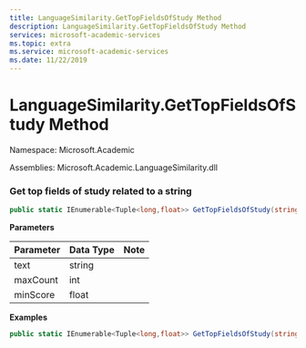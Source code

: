 ```yaml
---
title: LanguageSimilarity.GetTopFieldsOfStudy Method
description: LanguageSimilarity.GetTopFieldsOfStudy Method
services: microsoft-academic-services
ms.topic: extra
ms.service: microsoft-academic-services
ms.date: 11/22/2019
---
```

# LanguageSimilarity.GetTopFieldsOfStudy Method

Namespace: Microsoft.Academic

Assemblies: Microsoft.Academic.LanguageSimilarity.dll

### Get top fields of study related to a string

  ```C#
  public static IEnumerable<Tuple<long,float>> GetTopFieldsOfStudy(string text, int maxCount=100, int minScore=0);
  ```

**Parameters**

Parameter | Data Type | Note
--- | --- | ---
text | string | 
maxCount | int | 
minScore | float | 

**Examples**

   ```C#
   public static IEnumerable<Tuple<long,float>> GetTopFieldsOfStudy(string text, int maxCount=100, int minScore=0);
   ```
